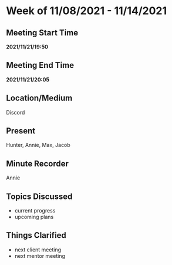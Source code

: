 # Week of 11/08/2021 - 11/14/2021

## Meeting Start Time

**2021/11/21/19:50**

## Meeting End Time

**2021/11/21/20:05**

## Location/Medium

Discord

## Present

Hunter, Annie, Max, Jacob

## Minute Recorder

Annie

## Topics Discussed

- current progress
- upcoming plans

## Things Clarified

- next client meeting
- next mentor meeting

